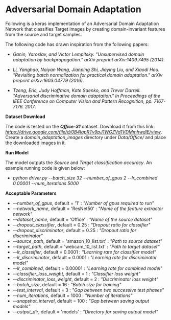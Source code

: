 # Adversarial Domain Adaptation

Following is a keras implementation of an Adversarial Domain Adaptation Network that classifies Target images by creating domain-invariant features from the source and target samples. 


The following code has drawn inspiration from the following papers:

- *Ganin, Yaroslav, and Victor Lempitsky. "Unsupervised domain adaptation by backpropagation." arXiv preprint arXiv:1409.7495 (2014)*.

- *Li, Yanghao, Naiyan Wang, Jianping Shi, Jiaying Liu, and Xiaodi Hou. "Revisiting batch normalization for practical domain adaptation." arXiv preprint arXiv:1603.04779 (2016)*.

- *Tzeng, Eric, Judy Hoffman, Kate Saenko, and Trevor Darrell. "Adversarial discriminative domain adaptation." In Proceedings of the IEEE Conference on Computer Vision and Pattern Recognition, pp. 7167-7176. 2017*.

**Dataset Download**

The code is tested on the **_Office-31_** dataset. Download it from this link: *https://drive.google.com/file/d/0B4IapRTv9pJ1WGZVd1VDMmhwdlE/view*. Create a *domain_adaptation_images* directory under *Data/Office/* and place the downloaded images in it.

**Run Model**

The model outputs the _Source_ and _Target classification accuracy_. An example running code is given below:

- *python driver.py --batch_size 32 --number_of_gpus 2 --lr_combined 0.00001 --num_iterations 5000*

**Acceptable Parameters**

- *--number_of_gpus*, default = '1' : *"Number of gpus required to run"*
- *--network_name*, default = 'ResNet50' : *"Name of the feature extractor network"*
- *--dataset_name*, default = 'Office' : *"Name of the source dataset"*
- *--dropout_classifier*, default = 0.25 : *"Dropout ratio for classifier"*
- *--dropout_discriminator*, default = 0.25 : *"Dropout ratio for discriminator"*
- *--source_path*, default = 'amazon_10_list.txt' : *"Path to source dataset"*
- *--target_path*, default = 'webcam_10_list.txt' : *"Path to target dataset"*
- *--lr_classifier*, default = 0.0001 : *"Learning rate for classifier model"*
- *--lr_discriminator*, default = 0.0001 : *"Learning rate for discriminator model"*
- *--lr_combined*, default = 0.00001 : *"Learning rate for combined model"*
- *--classifier_loss_weight*, default = 1 : *"Classifier loss weight"*
- *--discriminator_loss_weight*, default = 2 : *"Discriminator loss weight"*
- *--batch_size*, default = 16 : *"Batch size for training"*
- *--test_interval*, default = 3 : *"Gap between two successive test phases"*
- *--num_iterations*, default = 1000 : *"Number of iterations"*
- *--snapshot_interval*, default = 100 : *"Gap between saving output models"*
- *--output_dir*, default = 'models' : *"Directory for saving output model"*
